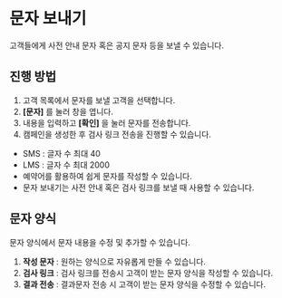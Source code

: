 # 문자 보내기

고객들에게 사전 안내 문자 혹은 공지 문자 등을 보낼 수 있습니다.

## 진행 방법

1. 고객 목록에서 문자를 보낼 고객을 선택합니다.
2. **[문자]** 를 눌러 창을 엽니다.
3. 내용을 입력하고 **[확인]** 을 눌러 문자를 전송합니다.
4. 캠페인을 생성한 후 검사 링크 전송을 진행할 수 있습니다.
- SMS : 글자 수 최대 40
- LMS : 글자 수 최대 2000
- 예약어를 활용하여 쉽게 문자를 작성할 수 있습니다.
- 문자 보내기는 사전 안내 혹은 검사 링크를 보낼 때 사용할 수 있습니다.
  

## 문자 양식  

문자 양식에서 문자 내용을 수정 및 추가할 수 있습니다.  

1. **작성 문자** : 원하는 양식으로 자유롭게 만들 수 있습니다.
2. **검사 링크** : 검사 링크를 전송시 고객이 받는 문자 양식을 작성할 수 있습니다. 
3. **결과 전송** : 결과문자 전송 시 고객이 받는 문자 양식을 수정할 수 있습니다.
